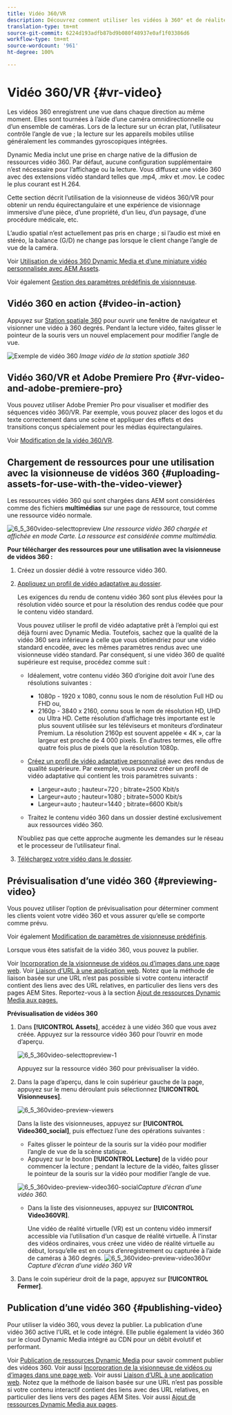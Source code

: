 ```yaml
---
title: Vidéo 360/VR
description: Découvrez comment utiliser les vidéos à 360° et de réalité virtuelle (VR) dans Dynamic Media.
translation-type: tm+mt
source-git-commit: 6224d193adfb87bd9b080f48937e0af1f03386d6
workflow-type: tm+mt
source-wordcount: '961'
ht-degree: 100%

---
```



# Vidéo 360/VR {#vr-video}

Les vidéos 360 enregistrent une vue dans chaque direction au même moment. Elles sont tournées à l’aide d’une caméra omnidirectionnelle ou d’un ensemble de caméras. Lors de la lecture sur un écran plat, l’utilisateur contrôle l’angle de vue ; la lecture sur les appareils mobiles utilise généralement les commandes gyroscopiques intégrées.

Dynamic Media inclut une prise en charge native de la diffusion de ressources vidéo 360. Par défaut, aucune configuration supplémentaire n’est nécessaire pour l’affichage ou la lecture. Vous diffusez une vidéo 360 avec des extensions vidéo standard telles que .mp4, .mkv et .mov. Le codec le plus courant est H.264.

Cette section décrit l’utilisation de la visionneuse de vidéos 360/VR pour obtenir un rendu équirectangulaire et une expérience de visionnage immersive d’une pièce, d’une propriété, d’un lieu, d’un paysage, d’une procédure médicale, etc.

L’audio spatial n’est actuellement pas pris en charge ; si l’audio est mixé en stéréo, la balance (G/D) ne change pas lorsque le client change l’angle de vue de la caméra.

Voir [Utilisation de vidéos 360 Dynamic Media et d’une miniature vidéo personnalisée avec AEM Assets](https://docs.adobe.com/content/help/en/experience-manager-learn/assets/dynamic-media/dynamic-media-360-video-custom-thumbnail-feature-video-use.html).

Voir également [Gestion des paramètres prédéfinis de visionneuse](/help/assets/dynamic-media/managing-viewer-presets.md).

## Vidéo 360 en action   {#video-in-action}

Appuyez sur [Station spatiale 360](http://mobiletest.scene7.com/s7viewers/html5/Video360Viewer.html?asset=Viewers/space_station_360-AVS) pour ouvrir une fenêtre de navigateur et visionner une vidéo à 360 degrés. Pendant la lecture vidéo, faites glisser le pointeur de la souris vers un nouvel emplacement pour modifier l’angle de vue.

![Exemple de vidéo 360](assets/6_5_360videoiss_simplified.png)
*Image vidéo de la station spatiale 360*

## Vidéo 360/VR et Adobe Premiere Pro {#vr-video-and-adobe-premiere-pro}

Vous pouvez utiliser Adobe Premier Pro pour visualiser et modifier des séquences vidéo 360/VR. Par exemple, vous pouvez placer des logos et du texte correctement dans une scène et appliquer des effets et des transitions conçus spécialement pour les médias équirectangulaires.

Voir [Modification de la vidéo 360/VR](https://helpx.adobe.com/fr/premiere-pro/how-to/edit-360-vr-video.html).

## Chargement de ressources pour une utilisation avec la visionneuse de vidéos 360 {#uploading-assets-for-use-with-the-video-viewer}

Les ressources vidéo 360 qui sont chargées dans AEM sont considérées comme des fichiers **multimédias** sur une page de ressource, tout comme une ressource vidéo normale.

![6_5_360video-selecttopreview](assets/6_5_360video-selecttopreview.png)
*Une ressource vidéo 360 chargée et affichée en mode Carte. La ressource est considérée comme multimédia.*

**Pour télécharger des ressources pour une utilisation avec la visionneuse de vidéos 360 :**

1. Créez un dossier dédié à votre ressource vidéo 360.
1. [Appliquez un profil de vidéo adaptative au dossier](/help/assets/dynamic-media/video-profiles.md#applying-a-video-profile-to-folders).

   Les exigences du rendu de contenu vidéo 360 sont plus élevées pour la résolution vidéo source et pour la résolution des rendus codée que pour le contenu vidéo standard.

   Vous pouvez utiliser le profil de vidéo adaptative prêt à l’emploi qui est déjà fourni avec Dynamic Media. Toutefois, sachez que la qualité de la vidéo 360 sera inférieure à celle que vous obtiendriez pour une vidéo standard encodée, avec les mêmes paramètres rendus avec une visionneuse vidéo standard. Par conséquent, si une vidéo 360 de qualité supérieure est requise, procédez comme suit :

   * Idéalement, votre contenu vidéo 360 d’origine doit avoir l’une des résolutions suivantes :

      * 1080p - 1920 x 1080, connu sous le nom de résolution Full HD ou FHD ou,
      * 2160p - 3840 x 2160, connu sous le nom de résolution HD, UHD ou Ultra HD. Cette résolution d’affichage très importante est le plus souvent utilisée sur les téléviseurs et moniteurs d’ordinateur Premium. La résolution 2160p est souvent appelée « 4K », car la largeur est proche de 4 000 pixels. En d’autres termes, elle offre quatre fois plus de pixels que la résolution 1080p.
   * [Créez un profil de vidéo adaptative personnalisé](/help/assets/dynamic-media/video-profiles.md#creating-a-video-encoding-profile-for-adaptive-streaming) avec des rendus de qualité supérieure. Par exemple, vous pouvez créer un profil de vidéo adaptative qui contient les trois paramètres suivants :

      * Largeur=auto ; hauteur=720 ; bitrate=2500 Kbit/s
      * Largeur=auto ; hauteur=1080 ; bitrate=5000 Kbit/s
      * Largeur=auto ; hauteur=1440 ; bitrate=6600 Kbit/s
   * Traitez le contenu vidéo 360 dans un dossier destiné exclusivement aux ressources vidéo 360.

   N’oubliez pas que cette approche augmente les demandes sur le réseau et le processeur de l’utilisateur final.

1. [Téléchargez votre vidéo dans le dossier](/help/assets/manage-video-assets.md#upload-and-preview-video-assets).

<!--

## Overriding the default aspect ratio of 360 videos  {#overriding-the-default-aspect-ratio-of-videos}

For an uploaded asset to qualify as a 360 video that you intend to use with the 360 Video viewer, the asset must have an aspect ratio of 2.

By default, AEM detects video as "360" if its aspect ratio (width/height) is 2.0. If you are an Administrator, you can override the default aspect ratio setting of 2 by setting the optional `s7video360AR` property in CRXDE Lite at the following:

* `/conf/global/settings/cloudconfigs/dmscene7/jcr:content`

  * **Property type**: Double
  * **Value**: floating-point aspect ratio, default 2.0.

After you set this property, it takes effect immediately on both existing videos and newly uploaded videos.

The aspect ratio applies to 360 video assets for the asset details page and the [Video 360 Media WCM component](/help/assets/dynamic-media/adding-dynamic-media-assets-to-pages.md#dynamic-media-components).

Start by uploading 360 Videos.

-->

## Prévisualisation d’une vidéo 360 {#previewing-video}

Vous pouvez utiliser l’option de prévisualisation pour déterminer comment les clients voient votre vidéo 360 et vous assurer qu’elle se comporte comme prévu.

Voir également [Modification de paramètres de visionneuse prédéfinis](/help/assets/dynamic-media/managing-viewer-presets.md#editing-viewer-presets).

Lorsque vous êtes satisfait de la vidéo 360, vous pouvez la publier.

Voir [Incorporation de la visionneuse de vidéos ou d’images dans une page web](/help/assets/dynamic-media/embed-code.md).
Voir [Liaison d’URL à une application web](/help/assets/dynamic-media/linking-urls-to-yourwebapplication.md). Notez que la méthode de liaison basée sur une URL n’est pas possible si votre contenu interactif contient des liens avec des URL relatives, en particulier des liens vers des pages AEM Sites.
Reportez-vous à la section [Ajout de ressources Dynamic Media aux pages.](/help/assets/dynamic-media/adding-dynamic-media-assets-to-pages.md)

**Prévisualisation de vidéos 360**

1. Dans **[!UICONTROL Assets]**, accédez à une vidéo 360 que vous avez créée. Appuyez sur la ressource vidéo 360 pour l’ouvrir en mode d’aperçu.

   ![6_5_360video-selecttopreview-1](assets/6_5_360video-selecttopreview-1.png)

   Appuyez sur la ressource vidéo 360 pour prévisualiser la vidéo.

1. Dans la page d’aperçu, dans le coin supérieur gauche de la page, appuyez sur le menu déroulant puis sélectionnez **[!UICONTROL Visionneuses]**.

   ![6_5_360video-preview-viewers](assets/6_5_360video-preview-viewers.png)

   Dans la liste des visionneuses, appuyez sur **[!UICONTROL Video360_social]**, puis effectuez l’une des opérations suivantes :

   * Faites glisser le pointeur de la souris sur la vidéo pour modifier l’angle de vue de la scène statique.
   * Appuyez sur le bouton **[!UICONTROL Lecture]** de la vidéo pour commencer la lecture ; pendant la lecture de la vidéo, faites glisser le pointeur de la souris sur la vidéo pour modifier l’angle de vue.

   ![6_5_360video-preview-video360-social ](assets/6_5_360video-preview-video360-social.png)*Capture d’écran d’une vidéo 360.*

   * Dans la liste des visionneuses, appuyez sur **[!UICONTROL Video360VR]**.

      Une vidéo de réalité virtuelle (VR) est un contenu vidéo immersif accessible via l’utilisation d’un casque de réalité virtuelle. À l’instar des vidéos ordinaires, vous créez une vidéo de réalité virtuelle au début, lorsqu’elle est en cours d’enregistrement ou capturée à l’aide de caméras à 360 degrés.
   ![6_5_360video-preview-video360vr](assets/6_5_360video-preview-video360vr.png)
   *Capture d’écran d’une vidéo 360 VR*

1. Dans le coin supérieur droit de la page, appuyez sur **[!UICONTROL Fermer]**.

## Publication d’une vidéo 360 {#publishing-video}

Pour utiliser la vidéo 360, vous devez la publier. La publication d’une vidéo 360 active l’URL et le code intégré. Elle publie également la vidéo 360 sur le cloud Dynamic Media intégré au CDN pour un débit évolutif et performant.

Voir [Publication de ressources Dynamic Media](/help/assets/dynamic-media/publishing-dynamicmedia-assets.md) pour savoir comment publier des vidéos 360.
Voir aussi [Incorporation de la visionneuse de vidéos ou d’images dans une page web](/help/assets/dynamic-media/embed-code.md).
Voir aussi [Liaison d’URL à une application web](/help/assets/dynamic-media/linking-urls-to-yourwebapplication.md). Notez que la méthode de liaison basée sur une URL n’est pas possible si votre contenu interactif contient des liens avec des URL relatives, en particulier des liens vers des pages AEM Sites.
Voir aussi [Ajout de ressources Dynamic Media aux pages](/help/assets/dynamic-media/adding-dynamic-media-assets-to-pages.md).
